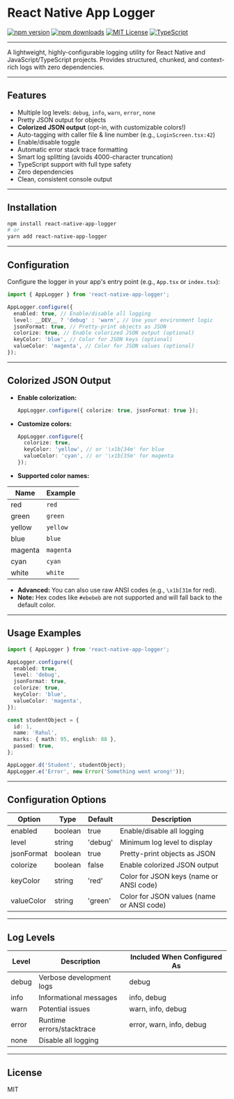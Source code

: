 # React Native App Logger

[![npm version](https://img.shields.io/npm/v/react-native-app-logger.svg)](https://www.npmjs.com/package/react-native-app-logger)
[![npm downloads](https://img.shields.io/npm/dt/react-native-app-logger.svg)](https://www.npmjs.com/package/react-native-app-logger)
[![MIT License](https://img.shields.io/badge/license-MIT-blue.svg)](LICENSE)
[![TypeScript](https://img.shields.io/badge/types-TypeScript-blue.svg)](https://www.typescriptlang.org/)

---

A lightweight, highly-configurable logging utility for React Native and JavaScript/TypeScript projects. Provides structured, chunked, and context-rich logs with zero dependencies.

---

## Features

- Multiple log levels: `debug`, `info`, `warn`, `error`, `none`
- Pretty JSON output for objects
- **Colorized JSON output** (opt-in, with customizable colors!)
- Auto-tagging with caller file & line number (e.g., `LoginScreen.tsx:42`)
- Enable/disable toggle
- Automatic error stack trace formatting
- Smart log splitting (avoids 4000-character truncation)
- TypeScript support with full type safety
- Zero dependencies
- Clean, consistent console output

---

## Installation

```bash
npm install react-native-app-logger
# or
yarn add react-native-app-logger
```

---

## Configuration

Configure the logger in your app's entry point (e.g., `App.tsx` or `index.tsx`):

```typescript
import { AppLogger } from 'react-native-app-logger';

AppLogger.configure({
  enabled: true, // Enable/disable all logging
  level: __DEV__ ? 'debug' : 'warn', // Use your environment logic
  jsonFormat: true, // Pretty-print objects as JSON
  colorize: true, // Enable colorized JSON output (optional)
  keyColor: 'blue', // Color for JSON keys (optional)
  valueColor: 'magenta', // Color for JSON values (optional)
});
```

---

## Colorized JSON Output

- **Enable colorization:**
  ```typescript
  AppLogger.configure({ colorize: true, jsonFormat: true });
  ```
- **Customize colors:**
  ```typescript
  AppLogger.configure({
    colorize: true,
    keyColor: 'yellow', // or '\x1b[34m' for blue
    valueColor: 'cyan', // or '\x1b[35m' for magenta
  });
  ```
- **Supported color names:**

| Name    | Example |
|---------|---------|
| red     | `red`   |
| green   | `green` |
| yellow  | `yellow`|
| blue    | `blue`  |
| magenta | `magenta`|
| cyan    | `cyan`  |
| white   | `white` |

- **Advanced:** You can also use raw ANSI codes (e.g., `\x1b[31m` for red).
- **Note:** Hex codes like `#ebebeb` are not supported and will fall back to the default color.

---

## Usage Examples

```typescript
import { AppLogger } from 'react-native-app-logger';

AppLogger.configure({
  enabled: true,
  level: 'debug',
  jsonFormat: true,
  colorize: true,
  keyColor: 'blue',
  valueColor: 'magenta',
});

const studentObject = {
  id: 1,
  name: 'Rahul',
  marks: { math: 95, english: 88 },
  passed: true,
};

AppLogger.d('Student', studentObject);
AppLogger.e('Error', new Error('Something went wrong!'));
```

---

## Configuration Options

| Option      | Type    | Default    | Description                                 |
|-------------|---------|------------|---------------------------------------------|
| enabled     | boolean | true       | Enable/disable all logging                  |
| level       | string  | 'debug'    | Minimum log level to display                |
| jsonFormat  | boolean | true       | Pretty-print objects as JSON                |
| colorize    | boolean | false      | Enable colorized JSON output                |
| keyColor    | string  | 'red'      | Color for JSON keys (name or ANSI code)     |
| valueColor  | string  | 'green'    | Color for JSON values (name or ANSI code)   |

---

## Log Levels

| Level  | Description                | Included When Configured As        |
|--------|----------------------------|------------------------------------|
| debug  | Verbose development logs   | debug                              |
| info   | Informational messages     | info, debug                        |
| warn   | Potential issues           | warn, info, debug                  |
| error  | Runtime errors/stacktrace  | error, warn, info, debug           |
| none   | Disable all logging        |                                    |

---

## License

MIT

